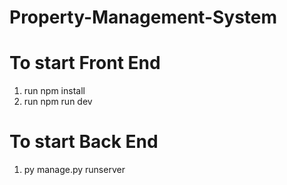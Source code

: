 # Property-Management-System

# To start Front End

1.  run npm install
2.  run npm run dev

# To start Back End

1. py manage.py runserver
